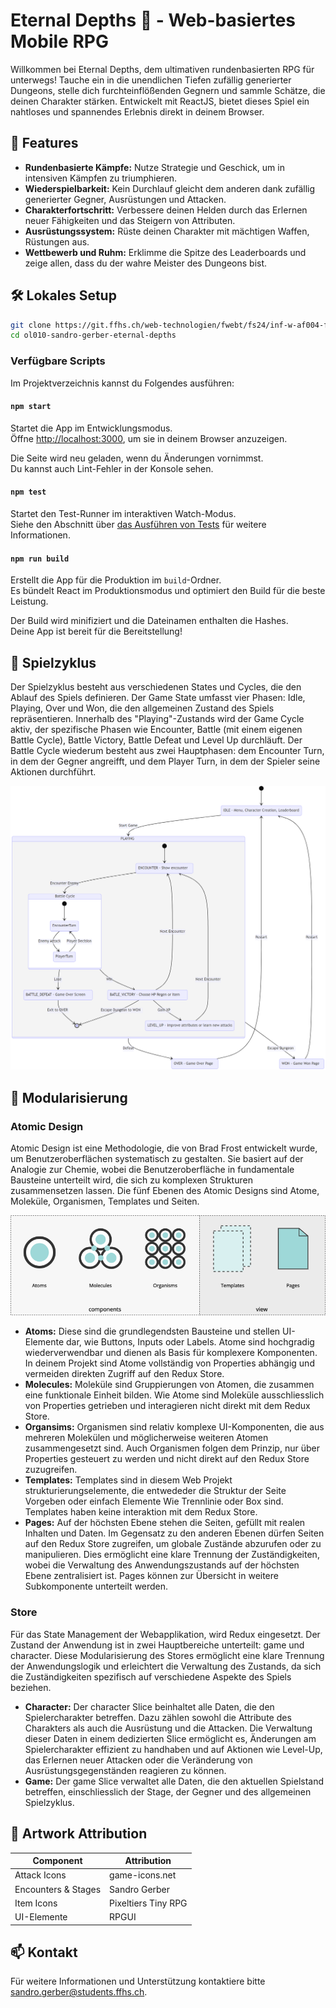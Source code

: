 # Eternal Depths 🏰 - Web-basiertes Mobile RPG

Willkommen bei Eternal Depths, dem ultimativen rundenbasierten RPG für unterwegs! Tauche ein in die unendlichen Tiefen zufällig generierter Dungeons, stelle dich furchteinflößenden Gegnern und sammle Schätze, die deinen Charakter stärken. Entwickelt mit ReactJS, bietet dieses Spiel ein nahtloses und spannendes Erlebnis direkt in deinem Browser.

## 🌟 Features

- **Rundenbasierte Kämpfe:** Nutze Strategie und Geschick, um in intensiven Kämpfen zu triumphieren.
- **Wiederspielbarkeit:** Kein Durchlauf gleicht dem anderen dank zufällig generierter Gegner, Ausrüstungen und Attacken.
- **Charakterfortschritt:** Verbessere deinen Helden durch das Erlernen neuer Fähigkeiten und das Steigern von Attributen.
- **Ausrüstungssystem:** Rüste deinen Charakter mit mächtigen Waffen, Rüstungen aus.
- **Wettbewerb und Ruhm:** Erklimme die Spitze des Leaderboards und zeige allen, dass du der wahre Meister des Dungeons bist.

## 🛠 Lokales Setup

```bash
git clone https://git.ffhs.ch/web-technologien/fwebt/fs24/inf-w-af004-fwebt-ol-sa-1-pva-fs24/projektarbeiten/ol010-sandro-gerber-eternal-depths.git
cd ol010-sandro-gerber-eternal-depths
```

### Verfügbare Scripts

Im Projektverzeichnis kannst du Folgendes ausführen:

#### `npm start`

Startet die App im Entwicklungsmodus.\
Öffne [http://localhost:3000](http://localhost:3000), um sie in deinem Browser anzuzeigen.

Die Seite wird neu geladen, wenn du Änderungen vornimmst.\
Du kannst auch Lint-Fehler in der Konsole sehen.

#### `npm test`

Startet den Test-Runner im interaktiven Watch-Modus.\
Siehe den Abschnitt über [das Ausführen von Tests](https://facebook.github.io/create-react-app/docs/running-tests) für weitere Informationen.

#### `npm run build`

Erstellt die App für die Produktion im `build`-Ordner.\
Es bündelt React im Produktionsmodus und optimiert den Build für die beste Leistung.

Der Build wird minifiziert und die Dateinamen enthalten die Hashes.\
Deine App ist bereit für die Bereitstellung!

## 🔄️ Spielzyklus
Der Spielzyklus besteht aus verschiedenen States und Cycles, die den Ablauf des Spiels definieren. Der Game State umfasst vier Phasen: Idle, Playing, Over und Won, die den allgemeinen Zustand des Spiels repräsentieren. Innerhalb des "Playing"-Zustands wird der Game Cycle aktiv, der spezifische Phasen wie Encounter, Battle (mit einem eigenen Battle Cycle), Battle Victory, Battle Defeat und Level Up durchläuft. Der Battle Cycle wiederum besteht aus zwei Hauptphasen: dem Encounter Turn, in dem der Gegner angreifft, und dem Player Turn, in dem der Spieler seine Aktionen durchführt.

![Game Cycle Diagram](/docs/assets/diagrams/game-cycle.png)

## 🧩 Modularisierung
### Atomic Design
Atomic Design ist eine Methodologie, die von Brad Frost  entwickelt wurde, um Benutzeroberflächen systematisch zu gestalten. Sie basiert auf der Analogie zur Chemie, wobei die Benutzeroberfläche in fundamentale Bausteine unterteilt wird, die sich zu komplexen Strukturen zusammensetzen lassen. Die fünf Ebenen des Atomic Designs sind Atome, Moleküle, Organismen, Templates und Seiten.

![Atomic Design](/docs/assets/diagrams/atomic-design.png)

- **Atoms:** Diese sind die grundlegendsten Bausteine und stellen UI-Elemente dar, wie Buttons, Inputs oder Labels. Atome sind hochgradig wiederverwendbar und dienen als Basis für komplexere Komponenten. In deinem Projekt sind Atome vollständig von Properties abhängig und vermeiden direkten Zugriff auf den Redux Store.
- **Molecules:** Moleküle sind Gruppierungen von Atomen, die zusammen eine funktionale Einheit bilden. Wie Atome sind Moleküle ausschliesslich von Properties getrieben und interagieren nicht direkt mit dem Redux Store.
- **Organsims:** Organismen sind relativ komplexe UI-Komponenten, die aus mehreren Molekülen und möglicherweise weiteren Atomen zusammengesetzt sind. Auch Organismen folgen dem Prinzip, nur über Properties gesteuert zu werden und nicht direkt auf den Redux Store zuzugreifen.
- **Templates:** Templates sind in diesem Web Projekt strukturierungselemente, die entwededer die Struktur der Seite Vorgeben oder einfach Elemente Wie Trennlinie oder Box sind. Templates haben keine interaktion mit dem Redux Store.
- **Pages:** Auf der höchsten Ebene stehen die Seiten, gefüllt mit realen Inhalten und Daten. Im Gegensatz zu den anderen Ebenen dürfen Seiten auf den Redux Store zugreifen, um globale Zustände abzurufen oder zu manipulieren. Dies ermöglicht eine klare Trennung der Zuständigkeiten, wobei die Verwaltung des Anwendungszustands auf der höchsten Ebene zentralisiert ist.
Pages können zur Übersicht in weitere Subkomponente unterteilt werden.

### Store
Für das State Management der Webapplikation, wird Redux eingesetzt. Der Zustand der Anwendung ist in zwei Hauptbereiche unterteilt: game und character. Diese Modularisierung des Stores ermöglicht eine klare Trennung der Anwendungslogik und erleichtert die Verwaltung des Zustands, da sich die Zuständigkeiten spezifisch auf verschiedene Aspekte des Spiels beziehen.

- **Character:** Der character Slice beinhaltet alle Daten, die den Spielercharakter betreffen. Dazu zählen sowohl die Attribute des Charakters als auch die Ausrüstung und die Attacken. Die Verwaltung dieser Daten in einem dedizierten Slice ermöglicht es, Änderungen am Spielercharakter effizient zu handhaben und auf Aktionen wie Level-Up, das Erlernen neuer Attacken oder die Veränderung von Ausrüstungsgegenständen reagieren zu können.
- **Game:** Der game Slice verwaltet alle Daten, die den aktuellen Spielstand betreffen, einschliesslich der Stage, der Gegner und des allgemeinen Spielzyklus.

## 🎨 Artwork Attribution

| Component           | Attribution         |
| ------------------- | ------------------- |
| Attack Icons        | game-icons.net      |
| Encounters & Stages | Sandro Gerber       |
| Item Icons          | Pixeltiers Tiny RPG |
| UI-Elemente         | RPGUI               |



## 📫 Kontakt

Für weitere Informationen und Unterstützung kontaktiere bitte sandro.gerber@students.ffhs.ch.
